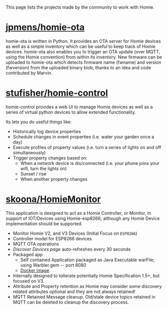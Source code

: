 This page lists the projects made by the community to work with Homie.

# [jpmens/homie-ota](https://github.com/jpmens/homie-ota)

homie-ota is written in Python. It provides an OTA server for Homie devices as well as a simple inventory which can be useful to keep track of Homie devices. homie-ota also enables you to trigger an OTA update (over MQTT, using the Homie convention) from within its inventory. New firmware can be uploaded to homie-ota which detects firmware name (fwname) and version (fwversion) from the uploaded binary blob, thanks to an idea and code contributed by Marvin.

# [stufisher/homie-control](https://github.com/stufisher/homie-control)

homie-control provides a web UI to manage Homie devices as well as a series of virtual python devices to allow extended functionality.

Its lets you do useful things like:

* Historically log device properties
* Schedule changes in event properties (i.e. water your garden once a day)
* Execute profiles of property values (i.e. turn a series of lights on and off simultaneously)
* Trigger property changes based on:
   * When a network device is dis/connected (i.e. your phone joins your wifi, turn the lights on)
   * Sunset / rise
   * When another property changes

# [skoona/HomieMonitor](https://github.com/skoona/HomieMonitor)

This application is designed to act as a Homie Controller, or Monitor, in support of IOT/Devices using Homie-esp8266; although any Homie Device implementation should be supported.

* Monitor Homie V2, and V3 Devices (Initial Focus on `ESP8266`)
* Controller model for ESP8266 devices
* MQTT OTA operations
* *Discover Devices page* auto-refreshes every 30 seconds
* Packaged app
  * Self contained Application packaged as Java Executable warFile; using Warbler.gem -- port 8080
  * [Docker image](https://hub.docker.com/r/skoona/homie-monitor).
* Internally designed to tollerate potentially Homie Specification 1.5+, but focused on V3.
* Attribute and Property retention as Homie may consider some discovery related attributes optional and they are not always retained!
* MQTT Retained Message cleanup. Old/stale device topics retained in MQTT can be deleted to cleanup the discovery process.
